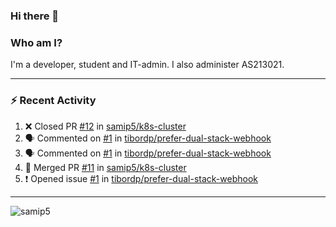 ### Hi there 👋

### Who am I?
I'm a developer, student and IT-admin. I also administer AS213021.

---
### :zap: Recent Activity
<!--START_SECTION:activity-->
1. ❌ Closed PR [#12](https://github.com/samip5/k8s-cluster/pull/12) in [samip5/k8s-cluster](https://github.com/samip5/k8s-cluster)
2. 🗣 Commented on [#1](https://github.com/tibordp/prefer-dual-stack-webhook/issues/1) in [tibordp/prefer-dual-stack-webhook](https://github.com/tibordp/prefer-dual-stack-webhook)
3. 🗣 Commented on [#1](https://github.com/tibordp/prefer-dual-stack-webhook/issues/1) in [tibordp/prefer-dual-stack-webhook](https://github.com/tibordp/prefer-dual-stack-webhook)
4. 🎉 Merged PR [#11](https://github.com/samip5/k8s-cluster/pull/11) in [samip5/k8s-cluster](https://github.com/samip5/k8s-cluster)
5. ❗️ Opened issue [#1](https://github.com/tibordp/prefer-dual-stack-webhook/issues/1) in [tibordp/prefer-dual-stack-webhook](https://github.com/tibordp/prefer-dual-stack-webhook)
<!--END_SECTION:activity-->
---

<img align="center" src="https://github-readme-stats.vercel.app/api?username=samip5&show_icons=true" alt="samip5" />
